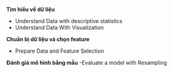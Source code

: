 **Tìm hiểu về dữ liệu**
- Understand Data with descriptive statistics
- Understand Data With Visualization<br>

**Chuẩn bị dữ liệu và chọn feature**
- Prepare Data and Feature Selection

**Đánh giá mô hình bằng mẫu**
-Evaluate a model with Resampling
